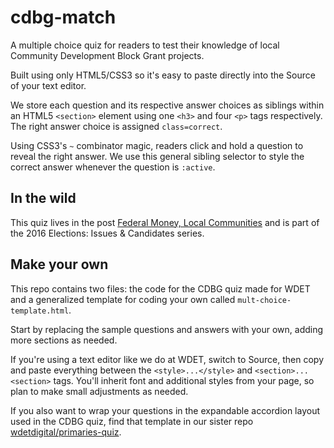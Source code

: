 # cdbg-match
A multiple choice quiz for readers to test their knowledge of local Community Development Block Grant projects.

Built using only HTML5/CSS3 so it's easy to paste directly into the Source of your text editor.

We store each question and its respective answer choices as siblings within an HTML5 `<section>` element using one `<h3>` and four `<p>` tags respectively. The right answer choice is assigned `class=correct`.

Using CSS3's `~` combinator magic, readers click and hold a question to reveal the right answer. We use this general sibling selector to style the correct answer whenever the question is `:active`.

## In the wild
This quiz lives in the post <a href="http://wdet.org/posts/2016/03/04/82640-federal-money-local-communities-quiz/">Federal Money, Local Communities</a> and is part of the 2016 Elections: Issues & Candidates series.

## Make your own
This repo contains two files: the code for the CDBG quiz made for WDET and a generalized template for coding your own called `mult-choice-template.html`.

Start by replacing the sample questions and answers with your own, adding more sections as needed.

If you're using a text editor like we do at WDET, switch to Source, then copy and paste everything between the `<style>...</style>` and `<section>...<section>` tags. You'll inherit font and additional styles from your page, so plan to make small adjustments as needed.

If you also want to wrap your questions in the expandable accordion layout used in the CDBG quiz, find that template in our sister repo <a href="https://github.com/wdetdigital/primaries-quiz">wdetdigital/primaries-quiz</a>.
